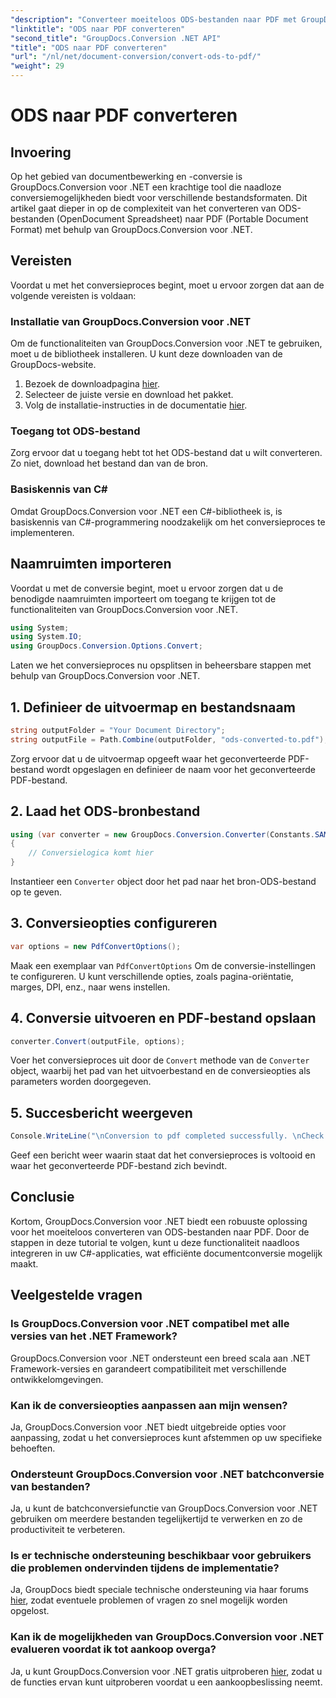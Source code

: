 ```yaml
---
"description": "Converteer moeiteloos ODS-bestanden naar PDF met GroupDocs.Conversion voor .NET. Uitgebreide tutorial met stapsgewijze instructies."
"linktitle": "ODS naar PDF converteren"
"second_title": "GroupDocs.Conversion .NET API"
"title": "ODS naar PDF converteren"
"url": "/nl/net/document-conversion/convert-ods-to-pdf/"
"weight": 29
---
```


# ODS naar PDF converteren

## Invoering
Op het gebied van documentbewerking en -conversie is GroupDocs.Conversion voor .NET een krachtige tool die naadloze conversiemogelijkheden biedt voor verschillende bestandsformaten. Dit artikel gaat dieper in op de complexiteit van het converteren van ODS-bestanden (OpenDocument Spreadsheet) naar PDF (Portable Document Format) met behulp van GroupDocs.Conversion voor .NET. 
## Vereisten
Voordat u met het conversieproces begint, moet u ervoor zorgen dat aan de volgende vereisten is voldaan:
### Installatie van GroupDocs.Conversion voor .NET
Om de functionaliteiten van GroupDocs.Conversion voor .NET te gebruiken, moet u de bibliotheek installeren. U kunt deze downloaden van de GroupDocs-website.
1. Bezoek de downloadpagina [hier](https://releases.groupdocs.com/conversion/net/).
2. Selecteer de juiste versie en download het pakket.
3. Volg de installatie-instructies in de documentatie [hier](https://tutorials.groupdocs.com/conversion/net/).
### Toegang tot ODS-bestand
Zorg ervoor dat u toegang hebt tot het ODS-bestand dat u wilt converteren. Zo niet, download het bestand dan van de bron.
### Basiskennis van C#
Omdat GroupDocs.Conversion voor .NET een C#-bibliotheek is, is basiskennis van C#-programmering noodzakelijk om het conversieproces te implementeren.

## Naamruimten importeren
Voordat u met de conversie begint, moet u ervoor zorgen dat u de benodigde naamruimten importeert om toegang te krijgen tot de functionaliteiten van GroupDocs.Conversion voor .NET.

```csharp
using System;
using System.IO;
using GroupDocs.Conversion.Options.Convert;
```

Laten we het conversieproces nu opsplitsen in beheersbare stappen met behulp van GroupDocs.Conversion voor .NET.

## 1. Definieer de uitvoermap en bestandsnaam
```csharp
string outputFolder = "Your Document Directory";
string outputFile = Path.Combine(outputFolder, "ods-converted-to.pdf");
```
Zorg ervoor dat u de uitvoermap opgeeft waar het geconverteerde PDF-bestand wordt opgeslagen en definieer de naam voor het geconverteerde PDF-bestand.
## 2. Laad het ODS-bronbestand
```csharp
using (var converter = new GroupDocs.Conversion.Converter(Constants.SAMPLE_ODS))
{
    // Conversielogica komt hier
}
```
Instantieer een `Converter` object door het pad naar het bron-ODS-bestand op te geven.
## 3. Conversieopties configureren
```csharp
var options = new PdfConvertOptions();
```
Maak een exemplaar van `PdfConvertOptions` Om de conversie-instellingen te configureren. U kunt verschillende opties, zoals pagina-oriëntatie, marges, DPI, enz., naar wens instellen.
## 4. Conversie uitvoeren en PDF-bestand opslaan
```csharp
converter.Convert(outputFile, options);
```
Voer het conversieproces uit door de `Convert` methode van de `Converter` object, waarbij het pad van het uitvoerbestand en de conversieopties als parameters worden doorgegeven.
## 5. Succesbericht weergeven
```csharp
Console.WriteLine("\nConversion to pdf completed successfully. \nCheck output in {0}", outputFolder);
```
Geef een bericht weer waarin staat dat het conversieproces is voltooid en waar het geconverteerde PDF-bestand zich bevindt.

## Conclusie
Kortom, GroupDocs.Conversion voor .NET biedt een robuuste oplossing voor het moeiteloos converteren van ODS-bestanden naar PDF. Door de stappen in deze tutorial te volgen, kunt u deze functionaliteit naadloos integreren in uw C#-applicaties, wat efficiënte documentconversie mogelijk maakt.
## Veelgestelde vragen
### Is GroupDocs.Conversion voor .NET compatibel met alle versies van het .NET Framework?
GroupDocs.Conversion voor .NET ondersteunt een breed scala aan .NET Framework-versies en garandeert compatibiliteit met verschillende ontwikkelomgevingen.
### Kan ik de conversieopties aanpassen aan mijn wensen?
Ja, GroupDocs.Conversion voor .NET biedt uitgebreide opties voor aanpassing, zodat u het conversieproces kunt afstemmen op uw specifieke behoeften.
### Ondersteunt GroupDocs.Conversion voor .NET batchconversie van bestanden?
Ja, u kunt de batchconversiefunctie van GroupDocs.Conversion voor .NET gebruiken om meerdere bestanden tegelijkertijd te verwerken en zo de productiviteit te verbeteren.
### Is er technische ondersteuning beschikbaar voor gebruikers die problemen ondervinden tijdens de implementatie?
Ja, GroupDocs biedt speciale technische ondersteuning via haar forums [hier](https://forum.groupdocs.com/c/conversion/11), zodat eventuele problemen of vragen zo snel mogelijk worden opgelost.
### Kan ik de mogelijkheden van GroupDocs.Conversion voor .NET evalueren voordat ik tot aankoop overga?
Ja, u kunt GroupDocs.Conversion voor .NET gratis uitproberen [hier](https://releases.groupdocs.com/), zodat u de functies ervan kunt uitproberen voordat u een aankoopbeslissing neemt.